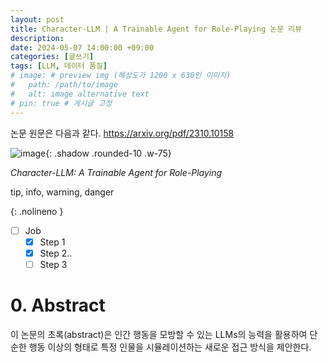 ```yaml
---
layout: post
title: Character-LLM | A Trainable Agent for Role-Playing 논문 리뷰
description:
date: 2024-05-07 14:00:00 +09:00
categories: [글쓰기]
tags: [LLM, 데이터 품질]
# image: # preview img (해상도가 1200 x 630인 이미지)
#   path: /path/to/image
#   alt: image alternative text
# pin: true # 게시글 고정
---
```


논문 원문은 다음과 같다.
<https://arxiv.org/pdf/2310.10158>

![image](https://github.com/uujeong/toDoList_react/assets/86465999/709a5996-1b00-418f-be00-4d459f6a48bd){: .shadow .rounded-10 .w-75}

_Character-LLM: A Trainable Agent for Role-Playing_

tip, info, warning, danger

{: .nolineno }

- [ ] Job
  - [x] Step 1
  - [x] Step 2..
  - [ ] Step 3

# 0. Abstract

이 논문의 초록(abstract)은 인간 행동을 모방할 수 있는 LLMs의 능력을 활용하여 단순한 행동 이상의 형태로 특정 인물을 시뮬레이션하는 새로운 접근 방식을 제안한다.
